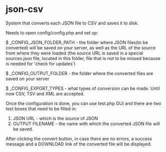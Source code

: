 # json-csv
System that converts each JSON file to CSV and saves it to disk.

Needs to open config/config.php and set up:

$ _CONFIG_JSON_FOLDER_PATH - the folder where JSON files(to be converted) will be saved on your server, as well as the URL of the source from where they were loaded (the source URL is saved in a special sources.json file, located in this folder, file that is not to be missed because is needed for 'check for updates')

$ _CONFIG_OUTPUT_FOLDER - the folder where the converted files are saved on your server

$ _CONFIG_EXPORT_TYPES - what types of conversion can be made. Until now CSV, TSV and XML are accepted.

Once the configuration is done, you can use test.php GUI and there are two text boxes that need to be filled in:

1. JSON URL - which is the source of JSON
2. OUTPUT FILENAME - the name with which the converted JSON file will be saved.

After clicking the convert button, in case there are no errors, a success message and a DOWNLOAD link of the converted file will be displayed.
